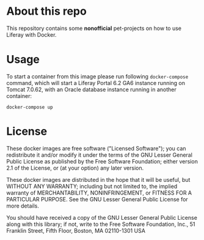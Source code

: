 # About this repo
This repository contains some **nonofficial** pet-projects on how to use Liferay with Docker.

# Usage
To start a container from this image please run following `docker-compose` command, which will start a Liferay Portal 6.2 GA6 instance running on Tomcat 7.0.62, with an Oracle database instance running in another container:
```
docker-compose up
```

# License
These docker images are free software ("Licensed Software"); you can redistribute it and/or modify it under the terms of the GNU Lesser General Public License as published by the Free Software Foundation; either version 2.1 of the License, or (at your option) any later version.

These docker images are distributed in the hope that it will be useful, but WITHOUT ANY WARRANTY; including but not limited to, the implied warranty of MERCHANTABILITY, NONINFRINGEMENT, or FITNESS FOR A PARTICULAR PURPOSE. See the GNU Lesser General Public License for more details.

You should have received a copy of the GNU Lesser General Public License along with this library; if not, write to the Free Software Foundation, Inc., 51 Franklin Street, Fifth Floor, Boston, MA 02110-1301 USA
